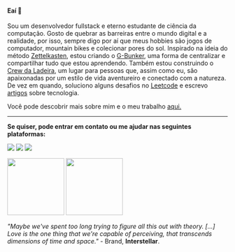 #### Eaí 👋

Sou um desenvolvedor fullstack e eterno estudante de ciência da computação. Gosto de quebrar as barreiras entre o mundo digital e a realidade, por isso, sempre digo por aí que meus hobbies são jogos de computador, mountain bikes e colecionar pores do sol. Inspirado na ideia do método <a href="https://zettelkasten.de/posts/overview/">Zettelkasten</a>, estou criando o <a href="https://gabrielpalhares.dev/gbunker/">G-Bunker</a>, uma forma de centralizar e compartilhar tudo que estou aprendendo. Também estou construindo o <a href="https://gabrielpalhares.dev/crewdaladeira/">Crew da Ladeira</a>, um lugar para pessoas que, assim como eu, são apaixonadas por um estilo de vida aventureiro e conectado com a natureza. De vez em quando, soluciono alguns desafios no <a href="https://leetcode.com/gabriel-palhares/">Leetcode</a> e escrevo <a href="https://dev.to/palhares">artigos</a> sobre tecnologia.

Você pode descobrir mais sobre mim e o meu trabalho <a href="https://gabrielpalhares.dev/">aqui.</a>

---
 
**Se quiser, pode entrar em contato ou me ajudar nas seguintes plataformas:**
 
<a href = "mailto:gabrielpalharesdev@gmail.com"><img src="https://img.shields.io/badge/-Gmail-%23333?style=for-the-badge&logo=gmail&logoColor=white" target="_blank"></a>
<a href="https://www.linkedin.com/in/gabrielpalhares-" target="_blank"><img src="https://img.shields.io/badge/-LinkedIn-%230077B5?style=for-the-badge&logo=linkedin&logoColor=white" target="_blank"></a>
<a href="https://www.buymeacoffee.com/gabrielpalhares" target="_blank"><img src="https://img.shields.io/badge/Buy_Me_A_Coffee-FFDD00?style=for-the-badge&logo=buy-me-a-coffee&logoColor=black" target="_blank"></a>
  
<div align="justify">
<a href="https://github.com/gabriel-palhares">
<img height="130em" src="https://github-readme-stats.vercel.app/api?username=gabriel-palhares&show_icons=true&theme=dracula&include_all_commits=true&count_private=true"/></a>
<img height="130em" src="https://github-readme-stats.vercel.app/api/top-langs/?username=gabriel-palhares&layout=compact&langs_count=7&theme=dracula"/>
</div>

*"Maybe we've spent too long trying to figure all this out with theory. [...] Love is the one thing that we're capable of perceiving, that transcends dimensions of time and space."* - Brand, **Interstellar**.
